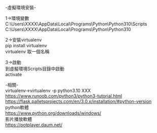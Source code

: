 -虛擬環境安裝-  
 
1->環境變數  
C:\Users\XXXX\AppData\Local\Programs\Python\Python310\Scripts  
C:\Users\XXXX\AppData\Local\Programs\Python\Python310  
  
2->安裝virtualenv  
pip install virtualenv  
virtualenv 取一個名稱  
  
3->啟動  
到虛擬環境Scripts目錄中啟動  
activate  
  
-相關-  
virtualenv->virtualenv -p python3.10 XXX  
https://www.runoob.com/python3/python3-tutorial.html  
https://flask.palletsprojects.com/en/3.0.x/installation/#python-version  
python軟體  
https://www.python.org/downloads/windows/  
影片播放軟體  
https://potplayer.daum.net/  
